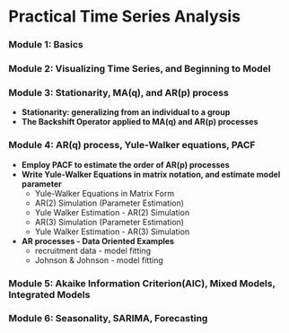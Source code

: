# Practical Time Series Analysis

### Module 1: Basics
### Module 2: Visualizing Time Series, and Beginning to Model
### Module 3: Stationarity, MA(q), and AR(p) process
- **Stationarity: generalizing from an individual to a group**
- **The Backshift Operator applied to MA(q) and AR(p) processes**
### Module 4: AR(q) process, Yule-Walker equations, PACF
- **Employ PACF to estimate the order of AR(p) processes**
- **Write Yule-Walker Equations in matrix notation, and estimate model parameter**
  - Yule-Walker Equations in Matrix Form
  - AR(2) Simulation (Parameter Estimation)
  - Yule Walker Estimation - AR(2) Simulation
  - AR(3) Simulation (Parameter Estimation)
  - Yule Walker Estimation - AR(3) Simulation
- **AR processes - Data Oriented Examples**
  - recruitment data - model fitting
  - Johnson & Johnson - model fitting
### Module 5: Akaike Information Criterion(AIC), Mixed Models, Integrated Models
### Module 6: Seasonality, SARIMA, Forecasting
